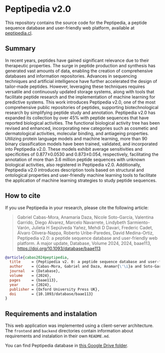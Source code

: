 # Peptipedia v2.0

This repository contains the source code for the Peptipedia, a peptide sequence database and user-friendly web platform, available at [peptipedia.cl](https://peptipedia.cl/).

## Summary

In recent years, peptides have gained significant relevance due to their therapeutic properties. The surge in peptide production and synthesis has generated vast amounts of data, enabling the creation of comprehensive databases and information repositories. Advances in sequencing techniques and artificial intelligence have further accelerated the design of tailor-made peptides. However, leveraging these techniques requires versatile and continuously updated storage systems, along with tools that facilitate peptide research and the implementation of machine learning for predictive systems. This work introduces Peptipedia v2.0, one of the most comprehensive public repositories of peptides, supporting biotechnological research by simplifying peptide study and annotation. Peptipedia v2.0 has expanded its collection by over 45% with peptide sequences that have reported biological activities. The functional biological activity tree has been revised and enhanced, incorporating new categories such as cosmetic and dermatological activities, molecular binding, and antiageing properties. Utilizing protein language models and machine learning, more than 90 binary classification models have been trained, validated, and incorporated into Peptipedia v2.0. These models exhibit average sensitivities and specificities of 0.877±0.0530 and 0.873±0.054, respectively, facilitating the annotation of more than 3.6 million peptide sequences with unknown biological activities, also registered in Peptipedia v2.0. Additionally, Peptipedia v2.0 introduces description tools based on structural and ontological properties and user-friendly machine learning tools to facilitate the application of machine learning strategies to study peptide sequences.

## How to cite

If you use Peptipedia in your research, please cite the following article:

> Gabriel Cabas-Mora, Anamaría Daza, Nicole Soto-García, Valentina Garrido, Diego Alvarez, Marcelo Navarrete, Lindybeth Sarmiento-Varón, Julieta H Sepúlveda Yañez, Mehdi D Davari, Frederic Cadet, Álvaro Olivera-Nappa, Roberto Uribe-Paredes, David Medina-Ortiz, Peptipedia v2.0: a peptide sequence database and user-friendly web platform. A major update, Database, Volume 2024, 2024, baae113, https://doi.org/10.1093/database/baae113

```bibtex
@article{cabas2024peptipedia,
  title     = {Peptipedia v2. 0: a peptide sequence database and user-friendly web platform. A major update},
  author    = {Cabas-Mora, Gabriel and Daza, Anamar{\'\i}a and Soto-Garc{\'\i}a, Nicole and Garrido, Valentina and Alvarez, Diego and Navarrete, Marcelo and Sarmiento-Var{\'o}n, Lindybeth and Sep{\'u}lveda Ya{\~n}ez, Julieta H and Davari, Mehdi D and Cadet, Frederic and others},
  journal   = {Database},
  volume    = {2024},
  pages     = {baae113},
  year      = {2024},
  publisher = {Oxford University Press UK},
  doi       = {10.1093/database/baae113}
}
```

## Requirements and instalation

This web application was implemented using a client-server architecture. The `frontend` and `backend` directories contain information about requirements and instalation in their own `README.md`.

You can find Peptipedia database in [this Google Drive folder](https://drive.google.com/file/d/11P-hQrWxDpsYVExgYFssjKunfoCrSHNA/view?usp=sharing).
